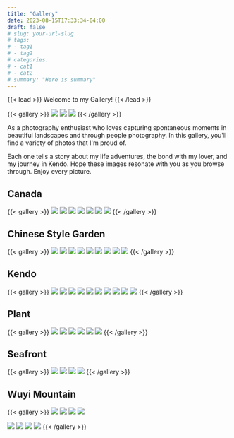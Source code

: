 ```yaml
---
title: "Gallery"
date: 2023-08-15T17:33:34-04:00
draft: false
# slug: your-url-slug
# tags:
# - tag1
# - tag2
# categories:
# - cat1
# - cat2
# summary: "Here is summary"
---
```


{{< lead >}}
Welcome to my Gallery!
{{< /lead >}}

{{< gallery >}}
<img src="gallery/choice/choice_2_5.JPG" class="grid-w30 md:grid-w33 xl:grid-w30" />
<img src="gallery/choice/choice_2_2.JPG" class="grid-w30 md:grid-w33 xl:grid-w30" />
<img src="gallery/wuyi/wuyi_1_5.jpeg" class="grid-w30 md:grid-w33 xl:grid-w30" />
{{< /gallery >}}

As a photography enthusiast who loves capturing spontaneous moments in beautiful landscapes and through people photography. In this gallery, you'll find a variety of photos that I'm proud of.

Each one tells a story about my life adventures, the bond with my lover, and my journey in Kendo. Hope these images resonate with you as you browse through. Enjoy every picture.

<!-- ## Canada

{{< gallery >}}
<img src="gallery/travel/hp_2_9.jpeg" class="grid-w50 md:grid-w50 xl:grid-w50" />
<img src="gallery/travel/hp_2_10.jpeg" class="grid-w50 md:grid-w50 xl:grid-w50" />
{{< /gallery >}} -->

## Canada

{{< gallery >}}
<img src="gallery/canada/ca_1_9.JPG" class="grid-w66 md:grid-w66 xl:grid-w66" />
<img src="gallery/canada/ca_1_3.JPG" class="grid-w30 md:grid-w33 xl:grid-w30" />
<img src="gallery/canada/ca_1_4.JPG" class="grid-w30 md:grid-w33 xl:grid-w30" />
<img src="gallery/canada/ca_1_6.JPG" class="grid-w30 md:grid-w33 xl:grid-w30" />
<img src="gallery/canada/ca_1_7.JPG" class="grid-w30 md:grid-w33 xl:grid-w30" />
<img src="gallery/canada/ca_1_8.JPG" class="grid-w66 md:grid-w66 xl:grid-w66" />
<img src="gallery/choice/choice_2_3.jpg" class="grid-w30 md:grid-w33 xl:grid-w30" />
{{< /gallery >}}

## Chinese Style Garden

{{< gallery >}}
<img src="gallery/travel/hp_1_7.JPG" class="grid-w66 md:grid-w66 xl:grid-w66" />
<img src="gallery/travel/hp_1_4.JPG" class="grid-w30 md:grid-w33 xl:grid-w30" />
<img src="gallery/wuyi/wuyi_2_6.jpeg" class="grid-w66 md:grid-w66 xl:grid-w66" />
<img src="gallery/travel/hp_1_2.JPG" class="grid-w30 md:grid-w33 xl:grid-w30" />
<img src="gallery/travel/hp_2_5.jpeg" class="grid-w30 md:grid-w33 xl:grid-w30" />
<img src="gallery/travel/hp_2_7.JPG" class="grid-w66 md:grid-w66 xl:grid-w66" />
<img src="gallery/travel/hp_1_6.JPG" class="grid-w30 md:grid-w33 xl:grid-w30" />
<img src="gallery/travel/hp_2_4.JPG" class="grid-w30 md:grid-w33 xl:grid-w30" />
<img src="gallery/travel/hp_2_6.JPG" class="grid-w30 md:grid-w33 xl:grid-w30" />
{{< /gallery >}}

## Kendo

{{< gallery >}}
<img src="gallery/kendo/kendo_1_1.jpg" class="grid-w66 md:grid-w66 xl:grid-w66" />
<img src="gallery/kendo/kendo_1_2.JPG" class="grid-w30 md:grid-w33 xl:grid-w30" />
<img src="gallery/kendo/kendo_1_5.JPG" class="grid-w66 md:grid-w66 xl:grid-w66" />
<img src="gallery/kendo/kendo_2_2.JPG" class="grid-w30 md:grid-w33 xl:grid-w30" />
<img src="gallery/kendo/kendo_2_3.JPG" class="grid-w30 md:grid-w33 xl:grid-w30" />
<img src="gallery/kendo/kendo_2_1.JPG" class="grid-w30 md:grid-w33 xl:grid-w30" />
<img src="gallery/kendo/kendo_2_4.JPG" class="grid-w30 md:grid-w33 xl:grid-w30" />
<img src="gallery/kendo/kendo_1_4.JPG" class="grid-w30 md:grid-w33 xl:grid-w30" />
<img src="gallery/kendo/kendo_1_3.JPG" class="grid-w30 md:grid-w33 xl:grid-w30" />
<img src="gallery/kendo/kendo_2_6.JPG" class="grid-w30 md:grid-w33 xl:grid-w30" />
{{< /gallery >}}

## Plant

{{< gallery >}}
<img src="gallery/choice/choice_1_3.JPG" class="grid-w66 md:grid-w66 xl:grid-w66" />
<img src="gallery/plant/plant_1_3.JPG" class="grid-w30 md:grid-w33 xl:grid-w30" />
<img src="gallery/plant/plant_1_2.JPG" class="grid-w30 md:grid-w33 xl:grid-w30" />
<img src="gallery/choice/choice_1_1.JPG" class="grid-w66 md:grid-w66 xl:grid-w66" />
<img src="gallery/choice/choice_2_1.JPG" class="grid-w30 md:grid-w33 xl:grid-w30" />
<img src="gallery/plant/plant_2_1.JPG" class="grid-w30 md:grid-w33 xl:grid-w30" />
{{< /gallery >}}

## Seafront

{{< gallery >}}
<img src="gallery/choice/choice_1_2.JPG" class="grid-w66 md:grid-w66 xl:grid-w66" />
<img src="gallery/choice/choice_2_4.JPG" class="grid-w30 md:grid-w33 xl:grid-w30" />
<img src="gallery/choice/choice_1_4.JPG" class="grid-w30 md:grid-w33 xl:grid-w30" />
<img src="gallery/travel/hp_2_3.jpeg" class="grid-w30 md:grid-w33 xl:grid-w30" />
{{< /gallery >}}

## Wuyi Mountain

{{< gallery >}}
<img src="gallery/wuyi/wuyi_1_3.JPG" class="grid-w66 md:grid-w66 xl:grid-w66" />
<img src="gallery/wuyi/wuyi_1_1.JPG" class="grid-w30 md:grid-w33 xl:grid-w30" />
<img src="gallery/wuyi/wuyi_1_2.JPG" class="grid-w30 md:grid-w33 xl:grid-w30" />
<img src="gallery/wuyi/wuyi_2_2.jpeg" class="grid-w66 md:grid-w66 xl:grid-w66" />

<!-- <img src="gallery/wuyi/wuyi_2_1.JPG" class="grid-w30 md:grid-w33 xl:grid-w30" /> -->
<img src="gallery/wuyi/wuyi_1_4.JPG" class="grid-w30 md:grid-w33 xl:grid-w30" />
<img src="gallery/travel/hp_1_1.JPG" class="grid-w30 md:grid-w33 xl:grid-w30" />
<img src="gallery/wuyi/wuyi_2_3.JPG" class="grid-w30 md:grid-w33 xl:grid-w30" />
<img src="gallery/wuyi/wuyi_2_4.JPG" class="grid-w30 md:grid-w33 xl:grid-w30" />
{{< /gallery >}}
